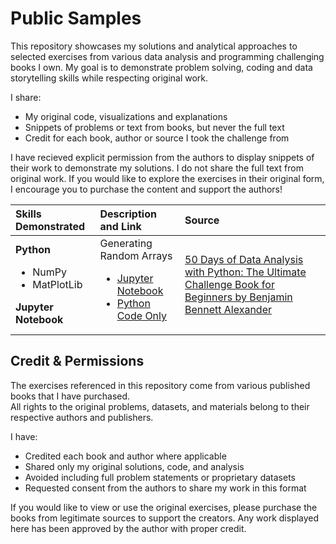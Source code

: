 # Public Samples
This repository showcases my solutions and analytical approaches to selected exercises from various data analysis and programming challenging books I own. My goal is to demonstrate problem solving, coding and data storytelling skills while respecting original work.

I share:
- My original code, visualizations and explanations
- Snippets of problems or text from books, but never the full text
- Credit for each book, author or source I took the challenge from

I have recieved explicit permission from the authors to display snippets of their work to demonstrate my solutions. I do not share the full text from original work. If you would like to explore the exercises in their original form, I encourage you to purchase the content and support the authors!

| Skills Demonstrated | Description and Link | Source |
|:-----|:---|:---|
| **Python**<ul><li>NumPy</li><li>MatPlotLib</li></ul>**Jupyter Notebook** | Generating Random Arrays<ul><li>[Jupyter Notebook](jupyter-notebook/day03.ipynb)</li><li>[Python Code Only](python/day03.py)</li></ul> | [50 Days of Data Analysis with Python: The Ultimate Challenge Book for Beginners by Benjamin Bennett Alexander](https://benjaminb.gumroad.com "View all work by Mr. Alexander")|


## Credit & Permissions

The exercises referenced in this repository come from various published books that I have purchased.  
All rights to the original problems, datasets, and materials belong to their respective authors and publishers.

I have:
- Credited each book and author where applicable
- Shared only my original solutions, code, and analysis
- Avoided including full problem statements or proprietary datasets
- Requested consent from the authors to share my work in this format

If you would like to view or use the original exercises, please purchase the books from legitimate sources to support the creators.
Any work displayed here has been approved by the author with proper credit.
